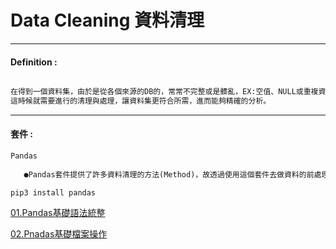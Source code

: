 # Data Cleaning 資料清理

***
#### Definition :
```markdown

在得到一個資料集，由於是從各個來源的DB的，常常不完整或是髒亂，EX:空值、NULL或重複資料等，
這時候就需要進行的清理與處理，讓資料集更符合所需，進而能夠精確的分析。
```

***
#### 套件  :
```markdown
Pandas
   
   ●Pandas套件提供了許多資料清理的方法(Method)，故透過使用這個套件去做資料的前處理。
```
``pip3 install pandas``

   [01.Pandas基礎語法統整](https://github.com/Wiwi-Creator/Data_Cleaning/blob/main/Pandas_Basic.ipynb)
   
   [02.Pnadas基礎檔案操作](https://github.com/Wiwi-Creator/Data_Cleaning/blob/main/Read_Csv.ipynb)
   
